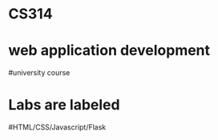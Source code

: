 # CS314

#  web application development  

#university course 

# Labs are labeled 

#HTML/CSS/Javascript/Flask 
